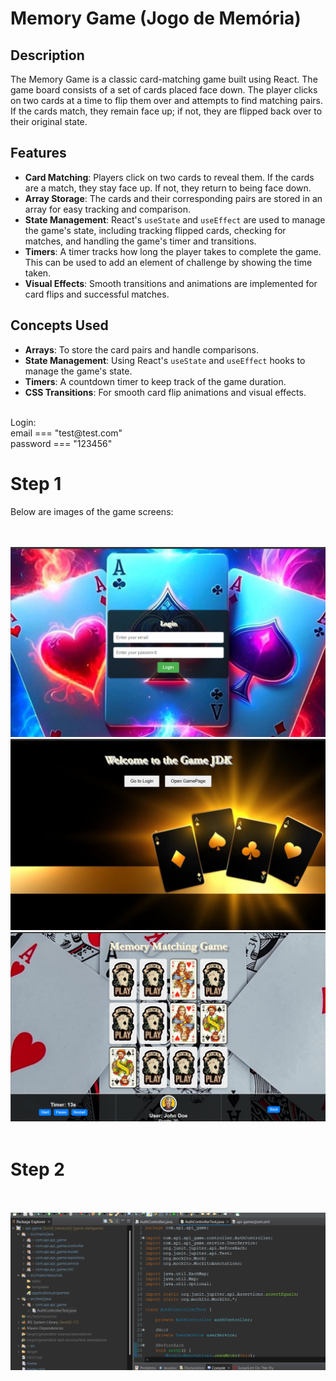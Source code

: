 
# Memory Game (Jogo de Memória)

## Description

The Memory Game is a classic card-matching game built using React. The game board consists of a set of cards placed face down. The player clicks on two cards at a time to flip them over and attempts to find matching pairs. If the cards match, they remain face up; if not, they are flipped back over to their original state.

## Features

- **Card Matching**: Players click on two cards to reveal them. If the cards are a match, they stay face up. If not, they return to being face down.
- **Array Storage**: The cards and their corresponding pairs are stored in an array for easy tracking and comparison.
- **State Management**: React's `useState` and `useEffect` are used to manage the game's state, including tracking flipped cards, checking for matches, and handling the game's timer and transitions.
- **Timers**: A timer tracks how long the player takes to complete the game. This can be used to add an element of challenge by showing the time taken.
- **Visual Effects**: Smooth transitions and animations are implemented for card flips and successful matches.

## Concepts Used

- **Arrays**: To store the card pairs and handle comparisons.
- **State Management**: Using React's `useState` and `useEffect` hooks to manage the game's state.
- **Timers**: A countdown timer to keep track of the game duration.
- **CSS Transitions**: For smooth card flip animations and visual effects.

</br>
Login:</br>
email === "test@test.com"</br>
password === "123456"</br>

# Step 1

Below are images of the game screens:
 
</br> 
</br> 
 <img src="https://github.com/sovanderlei/game/blob/main/imagens/logoPage.png"   
alt="Minha Figura">
</br> 
 <img src="https://github.com/sovanderlei/game/blob/main/imagens/homePage.png"   
alt="Minha Figura">
</br> 
 <img src="https://github.com/sovanderlei/game/blob/main/imagens/gamePage.png"   
alt="Minha Figura">
</br>  
</br> 

# Step 2

</br> 
</br> 
 <img src="https://github.com/sovanderlei/game/blob/main/imagens/apiJavaSpringBoot.png"   
alt="Minha Figura">
</br>
 
</br> 
</br> 
</br>
